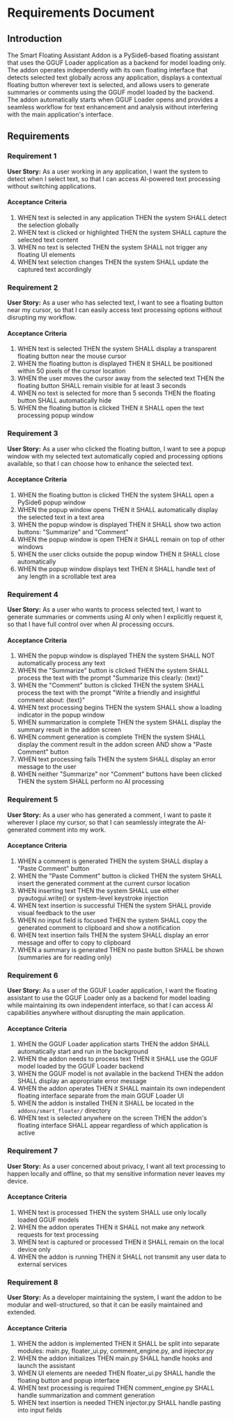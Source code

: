 # Requirements Document

## Introduction

The Smart Floating Assistant Addon is a PySide6-based floating assistant that uses the GGUF Loader application as a backend for model loading only. The addon operates independently with its own floating interface that detects selected text globally across any application, displays a contextual floating button wherever text is selected, and allows users to generate summaries or comments using the GGUF model loaded by the backend. The addon automatically starts when GGUF Loader opens and provides a seamless workflow for text enhancement and analysis without interfering with the main application's interface.

## Requirements

### Requirement 1

**User Story:** As a user working in any application, I want the system to detect when I select text, so that I can access AI-powered text processing without switching applications.

#### Acceptance Criteria

1. WHEN text is selected in any application THEN the system SHALL detect the selection globally
2. WHEN text is clicked or highlighted THEN the system SHALL capture the selected text content
3. WHEN no text is selected THEN the system SHALL not trigger any floating UI elements
4. WHEN text selection changes THEN the system SHALL update the captured text accordingly

### Requirement 2

**User Story:** As a user who has selected text, I want to see a floating button near my cursor, so that I can easily access text processing options without disrupting my workflow.

#### Acceptance Criteria

1. WHEN text is selected THEN the system SHALL display a transparent floating button near the mouse cursor
2. WHEN the floating button is displayed THEN it SHALL be positioned within 50 pixels of the cursor location
3. WHEN the user moves the cursor away from the selected text THEN the floating button SHALL remain visible for at least 3 seconds
4. WHEN no text is selected for more than 5 seconds THEN the floating button SHALL automatically hide
5. WHEN the floating button is clicked THEN it SHALL open the text processing popup window

### Requirement 3

**User Story:** As a user who clicked the floating button, I want to see a popup window with my selected text automatically copied and processing options available, so that I can choose how to enhance the selected text.

#### Acceptance Criteria

1. WHEN the floating button is clicked THEN the system SHALL open a PySide6 popup window
2. WHEN the popup window opens THEN it SHALL automatically display the selected text in a text area
3. WHEN the popup window is displayed THEN it SHALL show two action buttons: "Summarize" and "Comment"
4. WHEN the popup window is open THEN it SHALL remain on top of other windows
5. WHEN the user clicks outside the popup window THEN it SHALL close automatically
6. WHEN the popup window displays text THEN it SHALL handle text of any length in a scrollable text area

### Requirement 4

**User Story:** As a user who wants to process selected text, I want to generate summaries or comments using AI only when I explicitly request it, so that I have full control over when AI processing occurs.

#### Acceptance Criteria

1. WHEN the popup window is displayed THEN the system SHALL NOT automatically process any text
2. WHEN the "Summarize" button is clicked THEN the system SHALL process the text with the prompt "Summarize this clearly: {text}"
3. WHEN the "Comment" button is clicked THEN the system SHALL process the text with the prompt "Write a friendly and insightful comment about: {text}"
4. WHEN text processing begins THEN the system SHALL show a loading indicator in the popup window
5. WHEN summarization is complete THEN the system SHALL display the summary result in the addon screen
6. WHEN comment generation is complete THEN the system SHALL display the comment result in the addon screen AND show a "Paste Comment" button
7. WHEN text processing fails THEN the system SHALL display an error message to the user
8. WHEN neither "Summarize" nor "Comment" buttons have been clicked THEN the system SHALL perform no AI processing

### Requirement 5

**User Story:** As a user who has generated a comment, I want to paste it wherever I place my cursor, so that I can seamlessly integrate the AI-generated comment into my work.

#### Acceptance Criteria

1. WHEN a comment is generated THEN the system SHALL display a "Paste Comment" button
2. WHEN the "Paste Comment" button is clicked THEN the system SHALL insert the generated comment at the current cursor location
3. WHEN inserting text THEN the system SHALL use either pyautogui.write() or system-level keystroke injection
4. WHEN text insertion is successful THEN the system SHALL provide visual feedback to the user
5. WHEN no input field is focused THEN the system SHALL copy the generated comment to clipboard and show a notification
6. WHEN text insertion fails THEN the system SHALL display an error message and offer to copy to clipboard
7. WHEN a summary is generated THEN no paste button SHALL be shown (summaries are for reading only)

### Requirement 6

**User Story:** As a user of the GGUF Loader application, I want the floating assistant to use the GGUF Loader only as a backend for model loading while maintaining its own independent interface, so that I can access AI capabilities anywhere without disrupting the main application.

#### Acceptance Criteria

1. WHEN the GGUF Loader application starts THEN the addon SHALL automatically start and run in the background
2. WHEN the addon needs to process text THEN it SHALL use the GGUF model loaded by the GGUF Loader backend
3. WHEN the GGUF model is not available in the backend THEN the addon SHALL display an appropriate error message
4. WHEN the addon operates THEN it SHALL maintain its own independent floating interface separate from the main GGUF Loader UI
5. WHEN the addon is installed THEN it SHALL be located in the `addons/smart_floater/` directory
6. WHEN text is selected anywhere on the screen THEN the addon's floating interface SHALL appear regardless of which application is active

### Requirement 7

**User Story:** As a user concerned about privacy, I want all text processing to happen locally and offline, so that my sensitive information never leaves my device.

#### Acceptance Criteria

1. WHEN text is processed THEN the system SHALL use only locally loaded GGUF models
2. WHEN the addon operates THEN it SHALL not make any network requests for text processing
3. WHEN text is captured or processed THEN it SHALL remain on the local device only
4. WHEN the addon is running THEN it SHALL not transmit any user data to external services

### Requirement 8

**User Story:** As a developer maintaining the system, I want the addon to be modular and well-structured, so that it can be easily maintained and extended.

#### Acceptance Criteria

1. WHEN the addon is implemented THEN it SHALL be split into separate modules: main.py, floater_ui.py, comment_engine.py, and injector.py
2. WHEN the addon initializes THEN main.py SHALL handle hooks and launch the assistant
3. WHEN UI elements are needed THEN floater_ui.py SHALL handle the floating button and popup interface
4. WHEN text processing is required THEN comment_engine.py SHALL handle summarization and comment generation
5. WHEN text insertion is needed THEN injector.py SHALL handle pasting into input fields